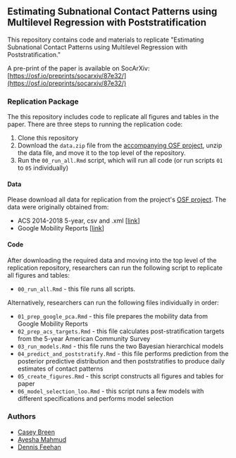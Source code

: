 ## Estimating Subnational Contact Patterns using Multilevel Regression with Poststratification

This repository contains code and materials to replicate "Estimating Subnational Contact Patterns using Multilevel Regression with Poststratification."

A pre-print of the paper is available on SocArXiv: [https://osf.io/preprints/socarxiv/87e32/](https://osf.io/preprints/socarxiv/87e32/) 


### Replication Package

The this repository includes code to replicate all figures and tables in the paper. There are three steps to running the replication code: 

1. Clone this repository
2. Download the `data.zip` file from the [accompanying OSF project](https://osf.io/aecwn/), unzip the data file, and move it to the top level of the repository. 
3. Run the `00_run_all.Rmd` script, which will run all code (or run scripts `01` to `05` individually)


#### Data 

Please download all data for replication from the project's [OSF project](https://osf.io/aecwn/). The data were originally obtained from: 

- ACS 2014-2018 5-year, csv and .xml [[link](https://usa.ipums.org/usa/)]
- Google Mobility Reports [[link](https://www.google.com/covid19/mobility/)]

#### Code 

After downloading the required data and moving into the top level of the replication repository, researchers can run the following script to replicate all figures and tables: 

- `00_run_all.Rmd` - this file runs all scripts. 

Alternatively, researchers can run the following files individually in order: 

- `01_prep_google_pca.Rmd` - this file prepares the mobility data from Google Mobility Reports
- `02_prep_acs_targets.Rmd` - this file calculates post-stratification targets from the 5-year American Community Survey 
- `03_run_models.Rmd` - this file runs the two Bayesian hierarchical models 
- `04_predict_and_poststratify.Rmd` - this file performs prediction from the posterior predictive distribution and then poststratifies to produce daily estimates of contact patterns 
- `05_create_figures.Rmd` - this script constructs all figures and tables for paper 
- `06_model_selection_loo.Rmd` - this script runs a few models with different specifications and performs model selection  

### Authors

- [Casey Breen](caseybreen.com)
- [Ayesha Mahmud](https://ayeshamahmud.github.io/)
- [Dennis Feehan](https://dennisfeehan.org/)


